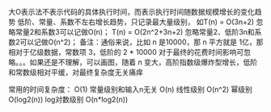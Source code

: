 大O表示法不表示代码的具体执行时间，而表示执行时间随数据规模增长的变化趋势
低阶、常量、系数不左右增长趋势，只记录最大量级别，
如T(n) = O(3n+2) 忽略常量2和系数3可以记做O(n)；
T(n) = O(2n^2+3n+2) 忽略常量2、低阶3n和系数2可以记做O(n^2)；
备注：通俗来说，比如 n 是10000，那 n 平方就是 1亿，那相对于亿级数据，常数项 3，低阶的 2 * 10000 对于最终的花费时间影响可忽略。。。如果还是不理解，可以画图，随着 n 变大，高阶指数级爆炸型增长，低阶和常数级相对平缓，对最终复杂度无关痛痒

常用的时间复杂度：
O(1) 常量级别和输入n无关
O(n) 线性级别
O(n^2) 幂级别
O(log2(n)) log对数级别
O(n*log2(n))